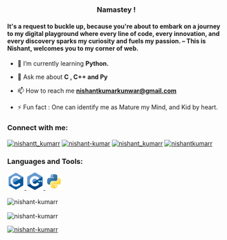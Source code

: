 <h3 align="center"> Namastey ! </h3>
<h4 align="left">It's a request to buckle up, because you're about to embark on a journey to my digital playground where every line of code, every innovation, and every discovery sparks my curiosity and fuels my passion. – This is Nishant, welcomes you to my corner of web.</h4>



- 🌱 I’m currently learning **Python.**

- 💬 Ask me about **C , C++ and Py**

- 📫 How to reach me **nishantkumarkunwar@gmail.com**

- ⚡ Fun fact : One can identify me as Mature my Mind, and Kid by heart.

<h3 align="left">Connect with me:</h3>
<p align="left">
<a href="https://www.hackerrank.com/nishantt_kumarr" target="blank"><img align="center" src="https://cdn.iconscout.com/icon/free/png-256/free-hackerrank-3772723-3147023.png" alt="nishantt_kumarr" height="40" width="35" /></a>
<a href="https://www.leetcode.com/nishant-kumar" target="blank"><img align="center" src="https://raw.githubusercontent.com/rahuldkjain/github-profile-readme-generator/master/src/images/icons/Social/leet-code.svg" alt="nishant-kumar" height="30" width="40" /></a>
<a href="https://www.codechef.com/users/nishant_kumarr" target="blank"><img align="center" src="https://camo.githubusercontent.com/1a2d9d50827855dea27dc8dddaf19884b9ebc1db2a6c15d416b8b60d44e79229/68747470733a2f2f696d672e69636f6e73382e636f6d2f3f73697a653d3531322669643d4f345345655836364259386f26666f726d61743d706e67" alt="nishant_kumarr" height="40" width="35" /></a>
<a href="https://linkedin.com/in/nishantkumarr" target="blank"><img align="center" src="https://raw.githubusercontent.com/rahuldkjain/github-profile-readme-generator/master/src/images/icons/Social/linked-in-alt.svg" alt="nishantkumarr" height="30" width="40" /></a>

</p>

<h3 align="left">Languages and Tools:</h3>
<p align="left"> <a href="https://www.cprogramming.com/" target="_blank" rel="noreferrer"> <img src="https://raw.githubusercontent.com/devicons/devicon/master/icons/c/c-original.svg" alt="c" width="40" height="40"/> </a> <a href="https://www.w3schools.com/cpp/" target="_blank" rel="noreferrer"> <img src="https://raw.githubusercontent.com/devicons/devicon/master/icons/cplusplus/cplusplus-original.svg" alt="cplusplus" width="40" height="40"/> </a> <a href="https://www.python.org" target="_blank" rel="noreferrer"> <img src="https://raw.githubusercontent.com/devicons/devicon/master/icons/python/python-original.svg" alt="python" width="40" height="40"/> </a> </p>

<p><img align="center" src="https://github-readme-stats.vercel.app/api/top-langs?username=nishant-kumarr&show_icons=true&locale=en&layout=compact" alt="nishant-kumarr" /></p>

<p><img align="center" src="https://github-readme-streak-stats.herokuapp.com/?user=nishant-kumarr&" alt="nishant-kumarr" /></p>

<p align="left"> <a href="https://github.com/ryo-ma/github-profile-trophy"><img src="https://github-profile-trophy.vercel.app/?username=nishant-kumarr" alt="nishant-kumarr" /></a> </p>

